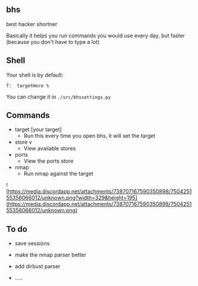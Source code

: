 bhs
- 
best hacker shortner


Basically it helps you run commands you would use every day, but faster (because you don't have to type a lot)

## Shell

Your shell is by default: 
```
T:  targetHere % 
```
You can change it in `./src/bhssettings.py`

## Commands

- target [your target]
    - Run this every time you open bhs, it will set the target
- store v
    - View available stores
- ports
    - View the ports store
- nmap
    - Run nmap against the target

![https://media.discordapp.net/attachments/738707167590350898/750425155356066012/unknown.png?width=329&height=195](https://media.discordapp.net/attachments/738707167590350898/750425155356066012/unknown.png)

## To do

- save sessions

- make the nmap parser better

- add dirbust parser

- .....
